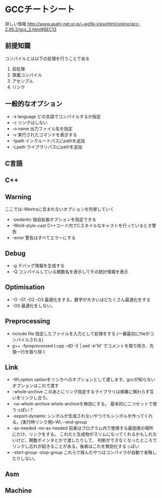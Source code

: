 

# GCCチートシート

詳しい情報
http://www.asahi-net.or.jp/~wg5k-ickw/html/online/gcc-2.95.2/gcc_2.html#SEC13

## 前提知識

コンパイルとは以下の処理を行うことである
 1. 前処理
 2. 狭義コンパイル
 3. アセンブル
 4. リンク


## 一般的なオプション

 - -x language  どの言語でコンパイルするか指定
 - -c リンクはしない
 - -o name  出力ファイル名を指定
 - -v 実行されたコマンドを表示する
 - -Ipath インクルードパスにpathを追加
 - -Lpath ライブラリパスにpathを追加


## C言語
## C++
## Warning

ここでは-Wextraに含まれないオプションを列挙していく

 - -pedantic 独自拡張オプションを指定できる
 - -Wold-style-cast C++コード内でCスタイルなキャストを行っているとき警告
 - -error 警告はすべてエラーにする


## Debug

 - -g デバッグ情報を生成する
 - -Q コンパイルしている関数名を表示してその統計情報を表示


## Optimisation

 - -O -O1 -O2 -O3 最適化をする。数字が大きいほどたくさん最適化をする
 - -O0 最適化をしない。



## Preprocessing

 - include file 指定したファイルを入力として処理をする.(一番最初にfileがコンパイルされる)
 - g++ -fpreprocessed t.cpp -dD -E | sed -e'1d'
   でコメントを取り除き、先頭一行を取り除く


## Link

 - -Wl,option optionをリンカへのオプションとして渡します。gccが知らないオプションはこれで渡す
 - -whole-archive このあとにリンク指定するライブラリは順番に関わらず互いをリンクし合う。
 - -no-whole-archive whole-archiveを無効にする。 基本的に二つセットで使うっぽい？
 - -export-dynamic シンボルが生成されないやつでもシンボルを作ってくれる。(実行時リンク用)-Wl,--end-group
 - -as-needed -no-as-needed 前者はプログラム内で使用する最低限の場所にだけ、リンクをする。
   これだと生成物がスリムになってくれるかもしれないけど、関数ポインタとかで渡したりして、
   判断ができなくなったところでリンクし忘れが起きることがある。後者はこれを無効化するっぽい
 - -start-group -stop-group これらで挟んだやつはコンパイラが自動で省略したりしない。


## Asm
## Machine



